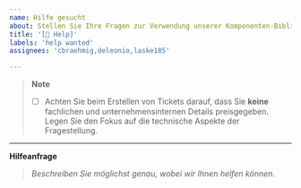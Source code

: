 ```yaml
---
name: Hilfe gesucht
about: Stellen Sie Ihre Fragen zur Verwendung unserer Komponenten-Bibliothek.
title: '[📖 Help]'
labels: 'help wanted'
assignees: 'cbraehmig,deleonio,laske185'

---
```


> **Note**
>  
> - [ ] Achten Sie beim Erstellen von Tickets darauf, dass Sie **keine** fachlichen und unternehmensinternen Details preisgegeben. Legen Sie den Fokus auf die technische Aspekte der Fragestellung.

---

**Hilfeanfrage**

> _Beschreiben Sie möglichst genau, wobei wir Ihnen helfen können._

